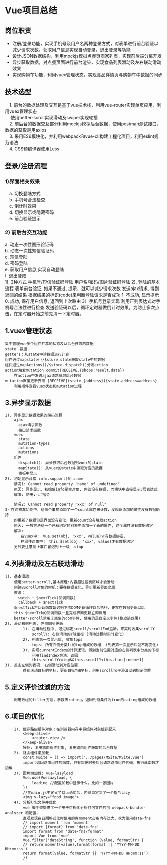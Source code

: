 # Vue项目总结  

## 岗位职责   
* 注册/登录功能，实现手机号及用户名两种登录方式，对表单进行前台验证以减少请求次数，获取用户信息实现自动登录，退出登录等功能  
* 设计JSON数据结构，利用mockjs模拟点餐页商家列表，实现前后端分离开发  
* 异步获取数据，对点餐页面进行前台渲染，实现食品列表滑动及左右联动滑动效果  
* 实现购物车功能，利用vuex管理状态，实现食品详情页与购物车中数据的同步  

## 技术选型  
&emsp;1. 前台的数据处理及交互是基于vue技术栈，利用vue-router实现单页应用，利用vuex管理状态  
&emsp; 使用better-scroll实现滑动及swiper实现轮播  
&emsp;2. 前后台的数据交互部分利用mockjs模拟后台数据，使用postman测试接口，数据的获取是用axios  
&emsp;3. 采用ES6模块化，并利用webpack和vue-cli构建工程化项目，利用eslint规范语法  
&emsp;4. CSS预编译器使用Less  

## 登录/注册流程  
### 1)界面相关效果  
&emsp;a. 切换登陆方式  
&emsp;b. 手机号合法检查  
&emsp;c. 倒计时效果  
&emsp;d. 切换显示或隐藏密码  
&emsp;e. 前台验证提示  
### 2) 前后台交互功能  
a. 动态一次性图形验证码  
b. 动态一次性短信验证码  
c. 短信登陆  
d. 密码登陆  
e. 获取用户信息,实现自动登陆  
f. 退出登陆  
	1). 2种方式
	   手机号/短信验证码登陆
	   用户名/密码/图片验证码登陆
	2). 登陆的基本流程
	   表单前台验证, 如果不通过, 提示，就可以减少请求次数
	   发送ajax请求, 得到返回的结果
	   根据结果的标识(code)来判断登陆请求是否成功
	       1: 不成功, 显示提示
	       0. 成功, 保存用户信息, 返回到上次路由
	3）手机号登录实现
		利用正则表达式对手机号合法性进行检查
		发送验证码以后，循环定时器做倒计时效果，为防止多次点击，在定时器开始之前先清一下定时器。
## 1.vuex管理状态
	集中管理vue多个组件共享的状态及从后台获取的数据
	state：数据
	getters：从state中读数据进行计算
	组件通过mapstate()/$store.state获取state中的数据
	组件通过mapActions()/$store.dispatch()分发action
	action触发mutation commit(RECEIVE.{shops:result.data})
		在action中发送ajax请求获取后台数据
	mutation直接更新界面 [RECEIVE](state,{address}){state.address=address}
		利用插件查看vuex状态和mutation过程
	
## 3.异步显示数据
	1). 异步显示数据效果的编码流程
	    ajax
	      ajax请求函数
	      接口请求函数
	    vuex
	      state
	      mutation-types
	      actions
	      mutations
	    组件
	      dispatch(): 异步获取后台数据到vuex的state
	      mapState(): 从vuex的state中读取对应的数据
	      模板中显示
	2). 初始显示异常 info.support[0].name
	    情况1: Cannot read property 'name' of undefined"
	    原因: 异步显示，初始值info是空对象, 内部没有数据, 而模块中直接显示3层表达式
	    解决: 使用v-if指令
	    
	    情况2: Cannot read property 'xxx' of null"
	3）在购物车功能中，给每个事物添加了一个count属性来计数，发现新添加的属性没有数据劫持
		即更新了数据但是界面没有变化，更新count没有触发action
		原因: 一般方法给一个已有绑定的对象中添加一个新的属性, 这个属性没有数据绑定
	    解决: 
	       在vuex中： Vue.set(obj, 'xxx', value)才有数据绑定，
	       在组件对象中： this.$set(obj, 'xxx', value)才有数据绑定
		另外要注意防止事件冒泡到上一级 .stop

## 4.列表滑动及左右联动滑动
    1). 基本滑动:
        使用better-scroll,基本原理:内容超过包裹区域才会滑动
        创建BScroll对象的时机：要在数据变化，异步更新界面之后
    	做法：
          watch + $nextTick(回调函数)
          callback + $nextTick
    	$nextTick将回调函数延迟到下次DOM更新循环以后执行，要写在数据更新以后
    	this.$nextTck的回调函数一旦完成界面更新立即调用
    	better-scroll禁用了原生的dom事件, 使用的是自定义事件(橡皮筋效果)
    2). 滑动右侧列表, 左侧同步更新
            1). 在滑动过程中, 通过绑定scroll/scrollEnd监听，来实时收集scrollY
    			scrollY: 右侧滑动的Y轴坐标 (滑动过程时实时变化)
            2). 列表第一次显示后, 收集tops
    			tops: 所有右侧分类li的top组成的数组  (列表第一次显示后就不再变化)
            3). 实现currentIndex的计算逻辑，得到当前位置对应的左侧列表中分类的下标
    			利用findIndex方法，返回
    			this.scrollY>=top&&this.scrollY<this.tios[index+1]		
    3). 点击左侧列表项, 右侧滑动到对应位置
    		得到滚动目标的坐标，更新目标Y轴坐标，利用scrollTo平滑滚动到指定位置
## 5.定义评价过滤的方法
		利用数组的filter方法，参数传rating，返回判断条件为true的rating组成的数组
## 6.项目的优化
		1). 缓存路由组件对象：在浏览器内存中将组件对象缓存起来
			<keep-alive>
				<router-view />
			</keep-alive>
			好处: 复用路由组件对象, 复用路由组件获取的后台数据
	    2). 路由组件懒加载
			const MSite = () => import('../pages/MSite/MSite.vue')
			import返回路由组件的函数，只有需要时去后台请求路由组件代码，执行此函数才加载
	    3). 图片懒加载: vue-lazyload
			Vue.use(VueLazyload, {
				loading //配置加载中显示什么，比如一张图片
			})
			//在main.js中定义了以上语句后，内部自定义了一个指令lazy
			<img v-lazy="food.image">
	    4). 分析打包文件并优化 
			vue 脚手架提供了一个用于可视化分析打包文件的包 webpack-bundle-analyzer 和配置，
			直观发现在日期格式化时使用的库moment占用内存过大，改为使用data-fns
			// import moment from 'moment'
			// import {format} from 'date-fns'
			import format from 'date-fns/format'
			import Vue from 'vue'
			Vue.filter('dateString', function (value, formatStr) {
			// return moment(value).format(format || 'YYYY-MM-DD HH:mm:ss')
			return format(value, formatStr || 'YYYY-MM-DD HH:mm:ss')
			})
